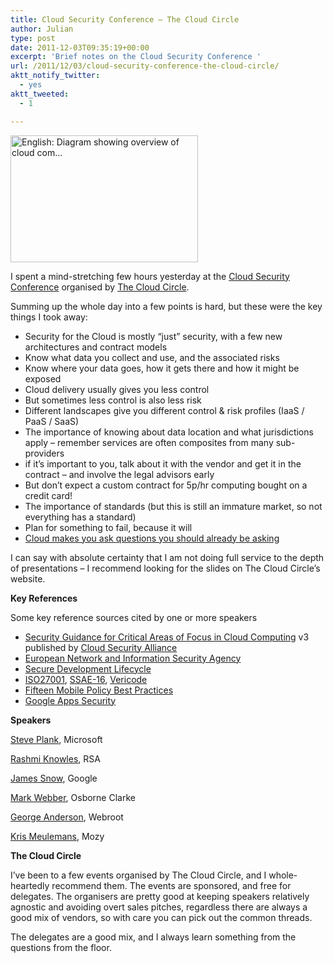 ```yaml
---
title: Cloud Security Conference – The Cloud Circle
author: Julian
type: post
date: 2011-12-03T09:35:19+00:00
excerpt: 'Brief notes on the Cloud Security Conference '
url: /2011/12/03/cloud-security-conference-the-cloud-circle/
aktt_notify_twitter:
  - yes
aktt_tweeted:
  - 1

---
```

<div class="mceTemp">
  <dl class="wp-caption zemanta-img aligncenter" style="width: 310px;">
    <dt class="wp-caption-dt">
      <a href="https://commons.wikipedia.org/wiki/File:Cloud_computing.jpg"><img class="zemanta-img-inserted zemanta-img-configured" title="English: Diagram showing overview of cloud com..." src="https://upload.wikimedia.org/wikipedia/commons/thumb/6/69/Cloud_computing.jpg/300px-Cloud_computing.jpg" alt="English: Diagram showing overview of cloud com..." width="300" height="203" /></a>
    </dt>
  </dl>
</div>

I spent a mind-stretching few hours yesterday at the <a href="https://www.thecloudcircle.com/event/2nd-cloud-circle-security-conference" target="_blank">Cloud Security Conference</a> organised by <a href="https://www.thecloudcircle.com/" target="_blank">The Cloud Circle</a>.

Summing up the whole day into a few points is hard, but these were the key things I took away:

  * Security for the Cloud is mostly “just” security, with a few new architectures and contract models
  * Know what data you collect and use, and the associated risks
  * Know where your data goes, how it gets there and how it might be exposed
  * Cloud delivery usually gives you less control
  * But sometimes less control is also less risk
  * Different landscapes give you different control & risk profiles (IaaS / PaaS / SaaS)
  * The importance of knowing about data location and what jurisdictions apply – remember services are often composites from many sub-providers
  * if it’s important to you, talk about it with the vendor and get it in the contract – and involve the legal advisors early
  * But don’t expect a custom contract for 5p/hr computing bought on a credit card!
  * The importance of standards (but this is still an immature market, so not everything has a standard)
  * Plan for something to fail, because it will
  * <a href="https://www.osborneclarke.com/publications/sectors/digital-business/update/2011/digital-business-update-november-2011/what-is-it-about-cloud-that-makes-business-ask-questions-they-should-already-be-asking.aspx" target="_blank">Cloud makes you ask questions you should already be asking</a>

I can say with absolute certainty that I am not doing full service to the depth of presentations – I recommend looking for the slides on The Cloud Circle’s website.

**Key References**

Some key reference sources cited by one or more speakers

  * <a href="https://cloudsecurityalliance.org/research/initiatives/security-guidance/" target="_blank">Security Guidance for Critical Areas of Focus in Cloud Computing</a> v3 published by <a href="https://cloudsecurityalliance.org/" target="_blank">Cloud Security Alliance</a>
  * <a href="https://www.enisa.europa.eu/" target="_blank">European Network and Information Security Agency</a>
  * <a href="https://www.microsoft.com/security/sdl/" target="_blank">Secure Development Lifecycle</a>
  * <a href="https://en.wikipedia.org/wiki/ISO/IEC_27001" target="_blank">ISO27001</a>, <a href="https://www.ssae-16.com/" target="_blank">SSAE-16</a>, <a href="https://vericode.com/" target="_blank">Vericode</a>
  * <a href="https://info.mobileiron.com/forrester-15-mobile-policy-best-practices.html" target="_blank">Fifteen Mobile Policy Best Practices</a>
  * <a href="https://www.google.com/apps/intl/en/business/infrastructure_security.html" target="_blank">Google Apps Security</a>

<!--more-->

**Speakers**

<p align="left">
  <a href="https://blogs.msdn.com/b/plankytronixx/" target="_blank">Steve Plank</a>, Microsoft
</p>

<a href="https://www.linkedin.com/profile/view?id=2295244" target="_blank">Rashmi Knowles</a>, RSA

<a href="https://twitter.com/#!/jamesmsnow" target="_blank">James Snow</a>, Google

<a href="https://www.osborneclarke.com/contact-us/people-finder/people/vwx/w/webber-mark.aspx" target="_blank">Mark Webber</a>, Osborne Clarke

<a href="https://www.linkedin.com/in/georgeanderson" target="_blank">George Anderson</a>, Webroot

<a href="https://scribe.twitter.com/#!/KrisMeule" target="_blank">Kris Meulemans</a>, Mozy

**The Cloud Circle**

I’ve been to a few events organised by The Cloud Circle, and I whole-heartedly recommend them. The events are sponsored, and free for delegates. The organisers are pretty good at keeping speakers relatively agnostic and avoiding overt sales pitches, regardless there are always a good mix of vendors, so with care you can pick out the common threads.

The delegates are a good mix, and I always learn something from the questions from the floor.

<div class="zemanta-pixie" style="margin-top: 10px; height: 15px;">
  <img class="zemanta-pixie-img" style="border: none; float: right;" src="https://img.zemanta.com/pixy.gif?x-id=7b6ea53f-f3c3-4807-a3ea-b02f8bb4d24a" alt="" />
</div>